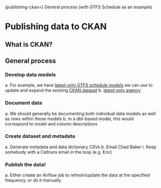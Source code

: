 (publishing-ckan=)
General process (with GTFS Schedule as an example)
# Publishing data to CKAN

## What is CKAN?

## General process
### Develop data models
a. For example, we have [latest-only GTFS schedule models](https://github.com/cal-itp/data-infra/tree/main/warehouse/models/gtfs_schedule_latest_only) we can use to update and expand the existing [CKAN dataset](https://data.ca.gov/dataset/cal-itp-gtfs-ingest-pipeline-dataset)
b. [latest-only agency](https://dbt-docs.calitp.org/#!/model/model.calitp_warehouse.agency)

### Document data
a. We should generally be documenting both individual data models as well as rows within those models
b. In a dbt-based model, this would correspond to model and column descriptions

### Create dataset and metadata
a. Generate metadata and data dictionary CSVs
b. Email Chad Baker
    i. Keep somebody with a Caltrans email in the loop (e.g. Eric)

### Publish the data!
a. Either create an Airflow job to refresh/update the data at the specified frequency, or do it manually
